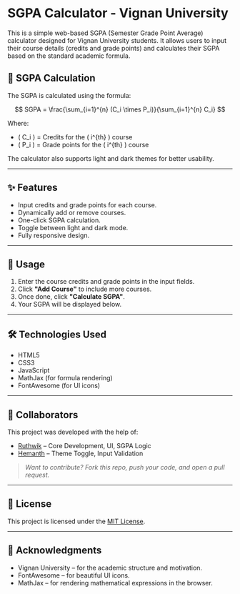 # SGPA Calculator - Vignan University

This is a simple web-based SGPA (Semester Grade Point Average) calculator designed for Vignan University students. It allows users to input their course details (credits and grade points) and calculates their SGPA based on the standard academic formula.

## 📐 SGPA Calculation

The SGPA is calculated using the formula:

$$
SGPA = \frac{\sum_{i=1}^{n} (C_i \times P_i)}{\sum_{i=1}^{n} C_i}
$$

Where:
- \( C_i \) = Credits for the \( i^{th} \) course  
- \( P_i \) = Grade points for the \( i^{th} \) course

The calculator also supports light and dark themes for better usability.

---

## ✨ Features

- Input credits and grade points for each course.
- Dynamically add or remove courses.
- One-click SGPA calculation.
- Toggle between light and dark mode.
- Fully responsive design.

---

## 🚀 Usage

1. Enter the course credits and grade points in the input fields.
2. Click **"Add Course"** to include more courses.
3. Once done, click **"Calculate SGPA"**.
4. Your SGPA will be displayed below.

---

## 🛠️ Technologies Used

- HTML5
- CSS3
- JavaScript
- MathJax (for formula rendering)
- FontAwesome (for UI icons)

---

## 🤝 Collaborators

This project was developed with the help of:

- [Ruthwik](https://github.com/rtwk3) – Core Development, UI, SGPA Logic  
- [Hemanth](https://github.com/Hemanth251005) – Theme Toggle, Input Validation

> _Want to contribute? Fork this repo, push your code, and open a pull request._

---

## 📜 License

This project is licensed under the [MIT License](LICENSE).

---

## 🙏 Acknowledgments

- Vignan University – for the academic structure and motivation.
- FontAwesome – for beautiful UI icons.
- MathJax – for rendering mathematical expressions in the browser.
